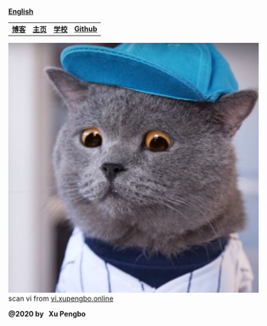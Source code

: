 
  [**English**](./en-index.md)
  
  |  |  |  |  |
  |---|---|---|---|
  |[**博客**](https://blog.xupengbo.online)   |   [**主页**](https://home.xupengbo.online) | [**学校**](https://www.sdu.edu.cn)  |   [**Github**](https://hsupengbo.github.io) |

  ![](images/icon0.jpg)
  scan vi from [vi.xupengbo.online](https://vi.xupengbo.online)
  
**@2020 by &nbsp; Xu Pengbo**